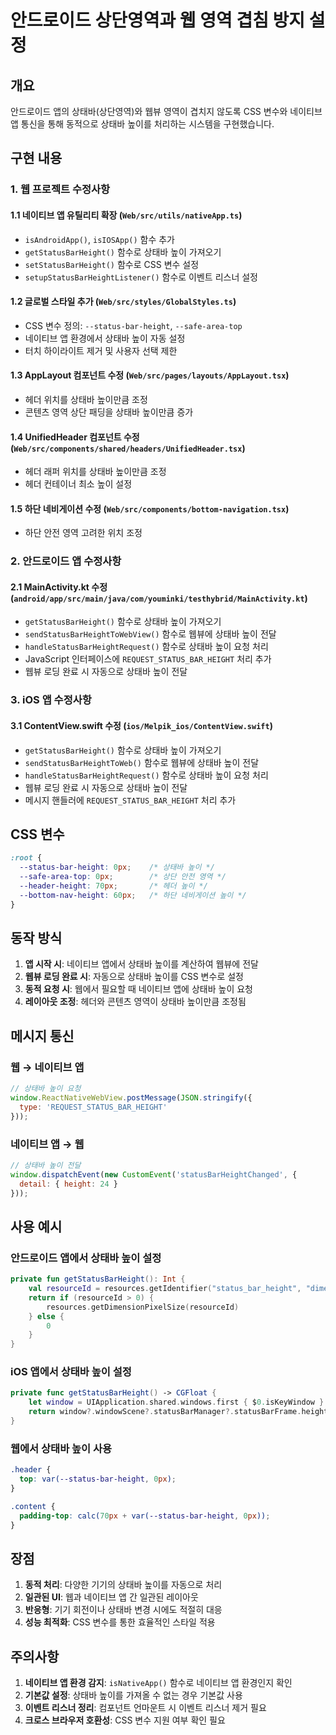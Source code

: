 # 안드로이드 상단영역과 웹 영역 겹침 방지 설정

## 개요

안드로이드 앱의 상태바(상단영역)와 웹뷰 영역이 겹치지 않도록 CSS 변수와 네이티브 앱 통신을 통해 동적으로 상태바 높이를 처리하는 시스템을 구현했습니다.

## 구현 내용

### 1. 웹 프로젝트 수정사항

#### 1.1 네이티브 앱 유틸리티 확장 (`Web/src/utils/nativeApp.ts`)
- `isAndroidApp()`, `isIOSApp()` 함수 추가
- `getStatusBarHeight()` 함수로 상태바 높이 가져오기
- `setStatusBarHeight()` 함수로 CSS 변수 설정
- `setupStatusBarHeightListener()` 함수로 이벤트 리스너 설정

#### 1.2 글로벌 스타일 추가 (`Web/src/styles/GlobalStyles.ts`)
- CSS 변수 정의: `--status-bar-height`, `--safe-area-top`
- 네이티브 앱 환경에서 상태바 높이 자동 설정
- 터치 하이라이트 제거 및 사용자 선택 제한

#### 1.3 AppLayout 컴포넌트 수정 (`Web/src/pages/layouts/AppLayout.tsx`)
- 헤더 위치를 상태바 높이만큼 조정
- 콘텐츠 영역 상단 패딩을 상태바 높이만큼 증가

#### 1.4 UnifiedHeader 컴포넌트 수정 (`Web/src/components/shared/headers/UnifiedHeader.tsx`)
- 헤더 래퍼 위치를 상태바 높이만큼 조정
- 헤더 컨테이너 최소 높이 설정

#### 1.5 하단 네비게이션 수정 (`Web/src/components/bottom-navigation.tsx`)
- 하단 안전 영역 고려한 위치 조정

### 2. 안드로이드 앱 수정사항

#### 2.1 MainActivity.kt 수정 (`android/app/src/main/java/com/youminki/testhybrid/MainActivity.kt`)
- `getStatusBarHeight()` 함수로 상태바 높이 가져오기
- `sendStatusBarHeightToWebView()` 함수로 웹뷰에 상태바 높이 전달
- `handleStatusBarHeightRequest()` 함수로 상태바 높이 요청 처리
- JavaScript 인터페이스에 `REQUEST_STATUS_BAR_HEIGHT` 처리 추가
- 웹뷰 로딩 완료 시 자동으로 상태바 높이 전달

### 3. iOS 앱 수정사항

#### 3.1 ContentView.swift 수정 (`ios/Melpik_ios/ContentView.swift`)
- `getStatusBarHeight()` 함수로 상태바 높이 가져오기
- `sendStatusBarHeightToWeb()` 함수로 웹뷰에 상태바 높이 전달
- `handleStatusBarHeightRequest()` 함수로 상태바 높이 요청 처리
- 웹뷰 로딩 완료 시 자동으로 상태바 높이 전달
- 메시지 핸들러에 `REQUEST_STATUS_BAR_HEIGHT` 처리 추가

## CSS 변수

```css
:root {
  --status-bar-height: 0px;    /* 상태바 높이 */
  --safe-area-top: 0px;        /* 상단 안전 영역 */
  --header-height: 70px;       /* 헤더 높이 */
  --bottom-nav-height: 60px;   /* 하단 네비게이션 높이 */
}
```

## 동작 방식

1. **앱 시작 시**: 네이티브 앱에서 상태바 높이를 계산하여 웹뷰에 전달
2. **웹뷰 로딩 완료 시**: 자동으로 상태바 높이를 CSS 변수로 설정
3. **동적 요청 시**: 웹에서 필요할 때 네이티브 앱에 상태바 높이 요청
4. **레이아웃 조정**: 헤더와 콘텐츠 영역이 상태바 높이만큼 조정됨

## 메시지 통신

### 웹 → 네이티브 앱
```javascript
// 상태바 높이 요청
window.ReactNativeWebView.postMessage(JSON.stringify({
  type: 'REQUEST_STATUS_BAR_HEIGHT'
}));
```

### 네이티브 앱 → 웹
```javascript
// 상태바 높이 전달
window.dispatchEvent(new CustomEvent('statusBarHeightChanged', {
  detail: { height: 24 }
}));
```

## 사용 예시

### 안드로이드 앱에서 상태바 높이 설정
```kotlin
private fun getStatusBarHeight(): Int {
    val resourceId = resources.getIdentifier("status_bar_height", "dimen", "android")
    return if (resourceId > 0) {
        resources.getDimensionPixelSize(resourceId)
    } else {
        0
    }
}
```

### iOS 앱에서 상태바 높이 설정
```swift
private func getStatusBarHeight() -> CGFloat {
    let window = UIApplication.shared.windows.first { $0.isKeyWindow }
    return window?.windowScene?.statusBarManager?.statusBarFrame.height ?? 0
}
```

### 웹에서 상태바 높이 사용
```css
.header {
  top: var(--status-bar-height, 0px);
}

.content {
  padding-top: calc(70px + var(--status-bar-height, 0px));
}
```

## 장점

1. **동적 처리**: 다양한 기기의 상태바 높이를 자동으로 처리
2. **일관된 UI**: 웹과 네이티브 앱 간 일관된 레이아웃
3. **반응형**: 기기 회전이나 상태바 변경 시에도 적절히 대응
4. **성능 최적화**: CSS 변수를 통한 효율적인 스타일 적용

## 주의사항

1. **네이티브 앱 환경 감지**: `isNativeApp()` 함수로 네이티브 앱 환경인지 확인
2. **기본값 설정**: 상태바 높이를 가져올 수 없는 경우 기본값 사용
3. **이벤트 리스너 정리**: 컴포넌트 언마운트 시 이벤트 리스너 제거 필요
4. **크로스 브라우저 호환성**: CSS 변수 지원 여부 확인 필요 